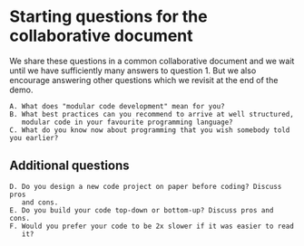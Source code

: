 # Starting questions for the collaborative document

We share these questions in a common collaborative document and we
wait until we have sufficiently many answers to question 1. But we also
encourage answering other questions which we revisit at the end of the
demo.

```
A. What does "modular code development" mean for you?
B. What best practices can you recommend to arrive at well structured,
   modular code in your favourite programming language?
C. What do you know now about programming that you wish somebody told you earlier?
```


## Additional questions

```
D. Do you design a new code project on paper before coding? Discuss pros
   and cons.
E. Do you build your code top-down or bottom-up? Discuss pros and cons.
F. Would you prefer your code to be 2x slower if it was easier to read
   it?
```
